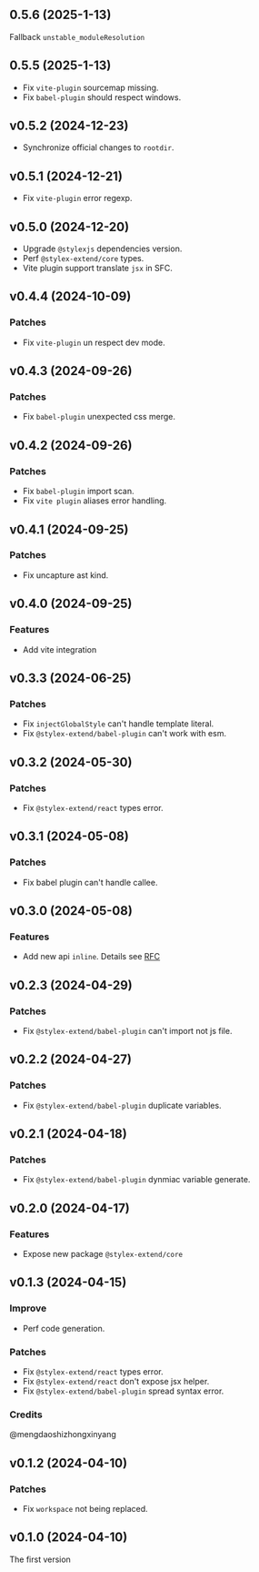 ## 0.5.6 (2025-1-13)

Fallback `unstable_moduleResolution`

## 0.5.5 (2025-1-13)

- Fix `vite-plugin` sourcemap missing.
- Fix `babel-plugin` should respect windows.

## v0.5.2 (2024-12-23)

- Synchronize official changes to `rootdir`.

## v0.5.1 (2024-12-21)

- Fix `vite-plugin` error regexp.

## v0.5.0 (2024-12-20)

- Upgrade `@stylexjs` dependencies version.
- Perf `@stylex-extend/core` types.
- Vite plugin support translate `jsx` in SFC.

## v0.4.4 (2024-10-09)

### Patches

- Fix `vite-plugin` un respect dev mode.

## v0.4.3 (2024-09-26)

### Patches

- Fix `babel-plugin` unexpected css merge.

## v0.4.2 (2024-09-26)

### Patches

- Fix `babel-plugin` import scan.
- Fix `vite plugin` aliases error handling.

## v0.4.1 (2024-09-25)

### Patches

- Fix uncapture ast kind.

## v0.4.0 (2024-09-25)

### Features

- Add vite integration

## v0.3.3 (2024-06-25)

### Patches

- Fix `injectGlobalStyle` can't handle template literal.
- Fix `@stylex-extend/babel-plugin` can't work with esm.

## v0.3.2 (2024-05-30)

### Patches

- Fix `@stylex-extend/react` types error.

## v0.3.1 (2024-05-08)

### Patches

- Fix babel plugin can't handle callee.

## v0.3.0 (2024-05-08)

### Features

- Add new api `inline`. Details see [RFC](https://github.com/facebook/stylex/issues/534)

## v0.2.3 (2024-04-29)

### Patches

- Fix `@stylex-extend/babel-plugin` can't import not js file.

## v0.2.2 (2024-04-27)

### Patches

- Fix `@stylex-extend/babel-plugin` duplicate variables.

## v0.2.1 (2024-04-18)

### Patches

- Fix `@stylex-extend/babel-plugin` dynmiac variable generate.

## v0.2.0 (2024-04-17)

### Features

- Expose new package `@stylex-extend/core`

## v0.1.3 (2024-04-15)

### Improve

- Perf code generation.

### Patches

- Fix `@stylex-extend/react` types error.
- Fix `@stylex-extend/react` don't expose jsx helper.
- Fix `@stylex-extend/babel-plugin` spread syntax error.

### Credits

@mengdaoshizhongxinyang

## v0.1.2 (2024-04-10)

### Patches

- Fix `workspace` not being replaced.

## v0.1.0 (2024-04-10)

The first version
